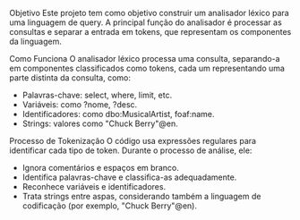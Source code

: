 Objetivo
Este projeto tem como objetivo construir um analisador léxico para uma linguagem de query. A principal função do analisador é processar as consultas e separar a entrada em tokens, que representam os componentes da linguagem.

Como Funciona
O analisador léxico processa uma consulta, separando-a em componentes classificados como tokens, cada um representando uma parte distinta da consulta, como:
- Palavras-chave: select, where, limit, etc.
- Variáveis: como ?nome, ?desc.
- Identificadores: como dbo:MusicalArtist, foaf:name.
- Strings: valores como "Chuck Berry"@en.

Processo de Tokenização
O código usa expressões regulares para identificar cada tipo de token. Durante o processo de análise, ele:
- Ignora comentários e espaços em branco.
- Identifica palavras-chave e classifica-as adequadamente.
- Reconhece variáveis e identificadores.
- Trata strings entre aspas, considerando também a linguagem de codificação (por exemplo, "Chuck Berry"@en).